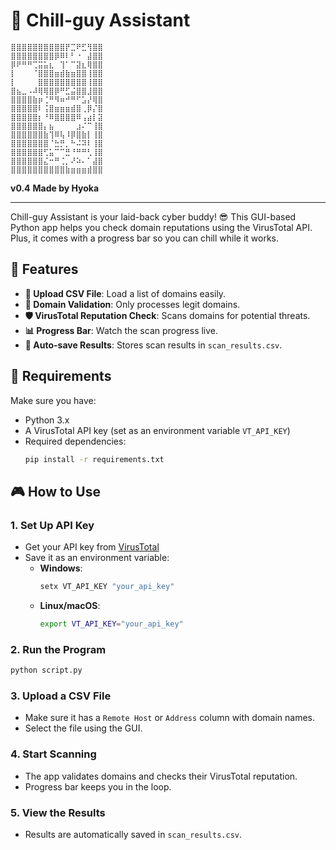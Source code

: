 # 🌊 Chill-guy Assistant

```
⣿⣿⣿⣿⣿⣿⣿⣿⣿⣿⡟⣉⠟⣋⢻⣿⣿
⣿⣿⣿⣿⣿⣿⣿⣿⡿⠿⠇⠃⠐⠀⣼⣿⣿
⡿⠟⠛⠛⢉⣭⣥⣆⠀⢹⠁⠉⣽⣆⢿⣿⣿
⡇⠀⠀⠀⠈⣿⣿⣿⣶⣾⣷⣶⣿⣿⢸⣿⣿
⡇⠀⠀⠀⠀⣿⣿⣿⣿⣿⣿⣿⣿⣿⢸⣿⣿
⣿⣦⣀⠠⠼⢿⢿⣿⡿⠛⣋⣬⣿⣿⣸⣿⣿
⣿⣿⣿⣿⣷⡶⢈⠛⠻⠶⠚⠛⠋⣡⡜⢿⣿
⣿⣿⣿⣿⣿⠇⢨⣿⣶⣶⣶⣾⣿⢀⡿⡌⣿
⣿⣿⣿⣿⣿⡆⠘⠿⣿⣿⣿⣿⠿⢠⣴⡇⣽
⣿⣿⣿⣿⣿⣿⡄⣦⠀⠀⠀⠀⣰⠌⠉⢸⣿
⣿⣿⣿⣿⣿⣿⣷⢹⠿⢧⠸⡿⣿⣷⡇⢸⣿
⣿⣿⣿⣿⣿⣿⣿⠈⣓⡛⡀⠓⠬⠽⠇⢸⣿
⣿⣿⣿⣿⣿⣿⢋⣥⠉⠉⣛⠘⠛⠛⢃⢸⣿
⣿⣿⣿⣿⣿⣿⣌⠒⠛⢈⡀⠜⠵⠄⠁⣼⣿
⣿⣿⣿⣿⣿⣿⣿⣿⣿⣿⣷⣶⣶⣶⣾⣿⣿
```

**v0.4**
**Made by Hyoka**

---

Chill-guy Assistant is your laid-back cyber buddy! 😎 This GUI-based Python app helps you check domain reputations using the VirusTotal API. Plus, it comes with a progress bar so you can chill while it works.

## 🚀 Features

- **📂 Upload CSV File**: Load a list of domains easily.
- **🔎 Domain Validation**: Only processes legit domains.
- **🛡️ VirusTotal Reputation Check**: Scans domains for potential threats.
- **📊 Progress Bar**: Watch the scan progress live.
- **💾 Auto-save Results**: Stores scan results in `scan_results.csv`.

## 🔧 Requirements

Make sure you have:
- Python 3.x
- A VirusTotal API key (set as an environment variable `VT_API_KEY`)
- Required dependencies:
  ```sh
  pip install -r requirements.txt
  ```

## 🎮 How to Use

### 1. Set Up API Key
- Get your API key from [VirusTotal](https://www.virustotal.com/)
- Save it as an environment variable:
  - **Windows**:
    ```sh
    setx VT_API_KEY "your_api_key"
    ```
  - **Linux/macOS**:
    ```sh
    export VT_API_KEY="your_api_key"
    ```

### 2. Run the Program
```sh
python script.py
```

### 3. Upload a CSV File
- Make sure it has a `Remote Host` or `Address` column with domain names.
- Select the file using the GUI.

### 4. Start Scanning
- The app validates domains and checks their VirusTotal reputation.
- Progress bar keeps you in the loop.

### 5. View the Results
- Results are automatically saved in `scan_results.csv`.


